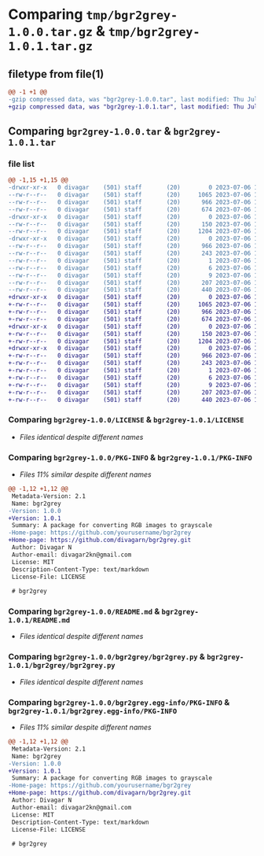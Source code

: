 # Comparing `tmp/bgr2grey-1.0.0.tar.gz` & `tmp/bgr2grey-1.0.1.tar.gz`

## filetype from file(1)

```diff
@@ -1 +1 @@
-gzip compressed data, was "bgr2grey-1.0.0.tar", last modified: Thu Jul  6 19:20:17 2023, max compression
+gzip compressed data, was "bgr2grey-1.0.1.tar", last modified: Thu Jul  6 19:23:05 2023, max compression
```

## Comparing `bgr2grey-1.0.0.tar` & `bgr2grey-1.0.1.tar`

### file list

```diff
@@ -1,15 +1,15 @@
-drwxr-xr-x   0 divagar    (501) staff       (20)        0 2023-07-06 19:20:17.360592 bgr2grey-1.0.0/
--rw-r--r--   0 divagar    (501) staff       (20)     1065 2023-07-06 18:06:32.000000 bgr2grey-1.0.0/LICENSE
--rw-r--r--   0 divagar    (501) staff       (20)      966 2023-07-06 19:20:17.360684 bgr2grey-1.0.0/PKG-INFO
--rw-r--r--   0 divagar    (501) staff       (20)      674 2023-07-06 19:19:13.000000 bgr2grey-1.0.0/README.md
-drwxr-xr-x   0 divagar    (501) staff       (20)        0 2023-07-06 19:20:17.359496 bgr2grey-1.0.0/bgr2grey/
--rw-r--r--   0 divagar    (501) staff       (20)      150 2023-07-06 19:14:05.000000 bgr2grey-1.0.0/bgr2grey/__init__.py
--rw-r--r--   0 divagar    (501) staff       (20)     1204 2023-07-06 19:13:02.000000 bgr2grey-1.0.0/bgr2grey/bgr2grey.py
-drwxr-xr-x   0 divagar    (501) staff       (20)        0 2023-07-06 19:20:17.360448 bgr2grey-1.0.0/bgr2grey.egg-info/
--rw-r--r--   0 divagar    (501) staff       (20)      966 2023-07-06 19:20:17.000000 bgr2grey-1.0.0/bgr2grey.egg-info/PKG-INFO
--rw-r--r--   0 divagar    (501) staff       (20)      243 2023-07-06 19:20:17.000000 bgr2grey-1.0.0/bgr2grey.egg-info/SOURCES.txt
--rw-r--r--   0 divagar    (501) staff       (20)        1 2023-07-06 19:20:17.000000 bgr2grey-1.0.0/bgr2grey.egg-info/dependency_links.txt
--rw-r--r--   0 divagar    (501) staff       (20)        6 2023-07-06 19:20:17.000000 bgr2grey-1.0.0/bgr2grey.egg-info/requires.txt
--rw-r--r--   0 divagar    (501) staff       (20)        9 2023-07-06 19:20:17.000000 bgr2grey-1.0.0/bgr2grey.egg-info/top_level.txt
--rw-r--r--   0 divagar    (501) staff       (20)      207 2023-07-06 19:15:39.000000 bgr2grey-1.0.0/pyproject.toml
--rw-r--r--   0 divagar    (501) staff       (20)      440 2023-07-06 19:20:17.361080 bgr2grey-1.0.0/setup.cfg
+drwxr-xr-x   0 divagar    (501) staff       (20)        0 2023-07-06 19:23:05.424889 bgr2grey-1.0.1/
+-rw-r--r--   0 divagar    (501) staff       (20)     1065 2023-07-06 18:06:32.000000 bgr2grey-1.0.1/LICENSE
+-rw-r--r--   0 divagar    (501) staff       (20)      966 2023-07-06 19:23:05.424980 bgr2grey-1.0.1/PKG-INFO
+-rw-r--r--   0 divagar    (501) staff       (20)      674 2023-07-06 19:19:13.000000 bgr2grey-1.0.1/README.md
+drwxr-xr-x   0 divagar    (501) staff       (20)        0 2023-07-06 19:23:05.423610 bgr2grey-1.0.1/bgr2grey/
+-rw-r--r--   0 divagar    (501) staff       (20)      150 2023-07-06 19:14:05.000000 bgr2grey-1.0.1/bgr2grey/__init__.py
+-rw-r--r--   0 divagar    (501) staff       (20)     1204 2023-07-06 19:13:02.000000 bgr2grey-1.0.1/bgr2grey/bgr2grey.py
+drwxr-xr-x   0 divagar    (501) staff       (20)        0 2023-07-06 19:23:05.424733 bgr2grey-1.0.1/bgr2grey.egg-info/
+-rw-r--r--   0 divagar    (501) staff       (20)      966 2023-07-06 19:23:05.000000 bgr2grey-1.0.1/bgr2grey.egg-info/PKG-INFO
+-rw-r--r--   0 divagar    (501) staff       (20)      243 2023-07-06 19:23:05.000000 bgr2grey-1.0.1/bgr2grey.egg-info/SOURCES.txt
+-rw-r--r--   0 divagar    (501) staff       (20)        1 2023-07-06 19:23:05.000000 bgr2grey-1.0.1/bgr2grey.egg-info/dependency_links.txt
+-rw-r--r--   0 divagar    (501) staff       (20)        6 2023-07-06 19:23:05.000000 bgr2grey-1.0.1/bgr2grey.egg-info/requires.txt
+-rw-r--r--   0 divagar    (501) staff       (20)        9 2023-07-06 19:23:05.000000 bgr2grey-1.0.1/bgr2grey.egg-info/top_level.txt
+-rw-r--r--   0 divagar    (501) staff       (20)      207 2023-07-06 19:15:39.000000 bgr2grey-1.0.1/pyproject.toml
+-rw-r--r--   0 divagar    (501) staff       (20)      440 2023-07-06 19:23:05.425469 bgr2grey-1.0.1/setup.cfg
```

### Comparing `bgr2grey-1.0.0/LICENSE` & `bgr2grey-1.0.1/LICENSE`

 * *Files identical despite different names*

### Comparing `bgr2grey-1.0.0/PKG-INFO` & `bgr2grey-1.0.1/PKG-INFO`

 * *Files 11% similar despite different names*

```diff
@@ -1,12 +1,12 @@
 Metadata-Version: 2.1
 Name: bgr2grey
-Version: 1.0.0
+Version: 1.0.1
 Summary: A package for converting RGB images to grayscale
-Home-page: https://github.com/yourusername/bgr2grey
+Home-page: https://github.com/divagarn/bgr2grey.git
 Author: Divagar N
 Author-email: divagar2kn@gmail.com
 License: MIT
 Description-Content-Type: text/markdown
 License-File: LICENSE
 
 # bgr2grey
```

### Comparing `bgr2grey-1.0.0/README.md` & `bgr2grey-1.0.1/README.md`

 * *Files identical despite different names*

### Comparing `bgr2grey-1.0.0/bgr2grey/bgr2grey.py` & `bgr2grey-1.0.1/bgr2grey/bgr2grey.py`

 * *Files identical despite different names*

### Comparing `bgr2grey-1.0.0/bgr2grey.egg-info/PKG-INFO` & `bgr2grey-1.0.1/bgr2grey.egg-info/PKG-INFO`

 * *Files 11% similar despite different names*

```diff
@@ -1,12 +1,12 @@
 Metadata-Version: 2.1
 Name: bgr2grey
-Version: 1.0.0
+Version: 1.0.1
 Summary: A package for converting RGB images to grayscale
-Home-page: https://github.com/yourusername/bgr2grey
+Home-page: https://github.com/divagarn/bgr2grey.git
 Author: Divagar N
 Author-email: divagar2kn@gmail.com
 License: MIT
 Description-Content-Type: text/markdown
 License-File: LICENSE
 
 # bgr2grey
```

